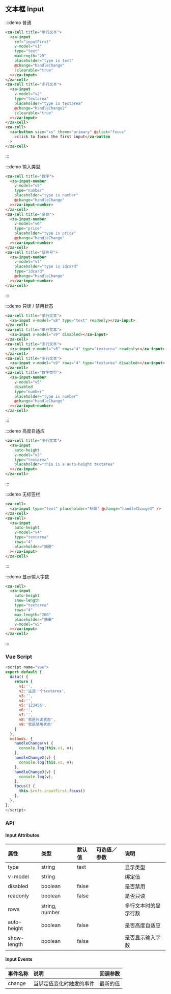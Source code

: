 ## 文本框 Input

:::demo 普通

```html
<za-cell title="单行文本">
  <za-input
    ref="inputFirst"
    v-model="v1"
    type="text"
    maxLength="20"
    placeholder="type is text"
    @change="handleChange"
    :clearable="true"
  ></za-input>
</za-cell>
<za-cell title="多行文本">
  <za-input
    v-model="v2"
    type="textarea"
    placeholder="type is textarea"
    @change="handleChange2"
    :clearable="true"
  ></za-input>
</za-cell>
<za-cell>
  <za-button size="xs" theme="primary" @click="focus"
    >click to focus the first input</za-button
  >
</za-cell>
```

:::

:::demo 输入类型

```html
<za-cell title="数字">
  <za-input-number
    v-model="v5"
    type="number"
    placeholder="type is number"
    @change="handleChange"
  ></za-input-number>
</za-cell>
<za-cell title="金额">
  <za-input-number
    v-model="v6"
    type="price"
    placeholder="type is price"
    @change="handleChange"
  ></za-input-number>
</za-cell>
<za-cell title="证件号">
  <za-input-number
    v-model="v7"
    placeholder="type is idcard"
    type="idcard"
    @change="handleChange"
  ></za-input-number>
</za-cell>
```

:::

:::demo 只读 / 禁用状态

```html
<za-cell title="单行文本">
  <za-input v-model="v8" type="text" readonly></za-input>
</za-cell>
<za-cell title="单行文本">
  <za-input v-model="v9" disabled></za-input>
</za-cell>
<za-cell title="多行文本">
  <za-input v-model="v8" rows="4" type="textarea" readonly></za-input>
</za-cell>
<za-cell title="多行文本">
  <za-input v-model="v9" rows="4" type="textarea" disabled></za-input>
</za-cell>
<za-cell title="数字类型">
  <za-input-number
    v-model="v5"
    disabled
    type="number"
    placeholder="type is number"
    @change="handleChange"
  ></za-input-number>
</za-cell>
```

:::

:::demo 高度自适应

```html
<za-cell title="多行文本">
  <za-input
    auto-height
    v-model="v3"
    type="textarea"
    placeholder="this is a auto-height textarea"
  ></za-input>
</za-cell>
```

:::

:::demo 无标签栏

```html
<za-cell>
  <za-input type="text" placeholder="标题" @change="handleChange3" />
</za-cell>
<za-cell>
  <za-input
    auto-height
    v-model="v4"
    type="textarea"
    rows="4"
    placeholder="摘要"
  ></za-input>
</za-cell>
```

:::

:::demo 显示输入字数

```html
<za-cell>
  <za-input
    auto-height
    show-length
    type="textarea"
    rows="4"
    max-length="200"
    placeholder="摘要"
    v-model="v5"
  ></za-input>
</za-cell>
```

:::

### Vue Script

```javascript
<script name="vue">
export default {
  data() {
    return {
      v1:'',
      v2:'这是一个textarea',
      v3:'',
      v4:'',
      v5:'123456',
      v6:'',
      v7:'',
      v8:'我是只读状态',
      v9:'我是禁用状态'
    }
  },
  methods: {
    handleChange(v) {
      console.log(this.v1, v);
    },
    handleChange2(v) {
      console.log(this.v2, v);
    },
    handleChange3(v) {
      console.log(v);
    },
    focus() {
      this.$refs.inputFirst.focus()
    },
  },
};
</script>
```

### API

#### Input Attributes

| 属性        | 类型           | 默认值 | 可选值／参数 | 说明                 |
| :---------- | :------------- | :----- | :----------- | :------------------- |
| type        | string         | text   |              | 显示类型             |
| v-model     | string         |        |              | 绑定值               |
| disabled    | boolean        | false  |              | 是否禁用             |
| readonly    | boolean        | false  |              | 是否只读             |
| rows        | string, number |        |              | 多行文本时的显示行数 |
| auto-height | boolean        | false  |              | 是否高度自适应       |
| show-length | boolean        | false  |              | 是否显示输入字数     |

#### Input Events

| 事件名称 | 说明                     | 回调参数 |
| :------- | :----------------------- | :------- |
| change   | 当绑定值变化时触发的事件 | 最新的值 |
